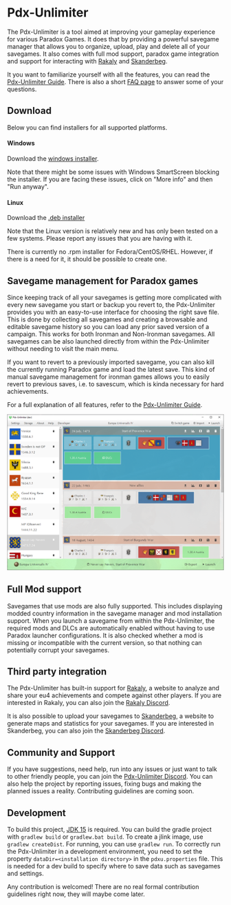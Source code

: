 # Pdx-Unlimiter

The Pdx-Unlimiter is a tool aimed at improving your gameplay experience for various Paradox Games.
It does that by providing a powerful savegame manager that allows
you to organize, upload, play and delete all of your savegames.
It also comes with full mod support, paradox game integration
and support for interacting with [Rakaly](https://rakaly.com) and [Skanderbeg](https://skanderbeg.pm).

It you want to familiarize yourself with all the features, you can
read the [Pdx-Unlimiter Guide](https://github.com/crschnick/pdx_unlimiter/blob/master/docs/GUIDE.md).
There is also a short [FAQ page](https://github.com/crschnick/pdx_unlimiter/blob/master/docs/faq.md)
to answer some of your questions.

## Download

Below you can find installers for all supported platforms.

#### Windows

Download the
[windows installer](https://github.com/crschnick/pdxu_installer/releases/latest/download/pdxu_installer-windows.msi).

Note that there might be some issues with Windows SmartScreen blocking the installer.
If you are facing these issues, click on "More info" and then "Run anyway".

#### Linux

Download the
[.deb installer](https://github.com/crschnick/pdxu_installer/releases/latest/download/pdxu_installer-linux.deb)

Note that the Linux version is relatively new and has only been tested on a few systems.
Please report any issues that you are having with it.

There is currently no .rpm installer for Fedora/CentOS/RHEL.
However, if there is a need for it, it should be possible to create one.

## Savegame management for Paradox games

Since keeping track of all your savegames is getting more complicated
with every new savegame you start or backup you revert to,
the Pdx-Unlimiter provides you with an easy-to-use interface for choosing the right save file.
This is done by collecting all savegames and creating a browsable and editable
savegame history so you can load any prior saved version of a campaign. 
This works for both Ironman and Non-Ironman savegames.
All savegames can be also launched directly from
within the Pdx-Unlimiter without needing to visit the main menu.

If you want to revert to a previously imported savegame,
you can also kill the currently running Paradox game and load the latest save.
This kind of manual savegame management for ironman games allows you to easily revert to previous saves,
i.e. to savescum, which is kinda necessary for hard achievements.

For a full explanation of all features, refer to the
[Pdx-Unlimiter Guide](https://github.com/crschnick/pdx_unlimiter/blob/master/docs/GUIDE.md).

![Example](docs/screenshot.png)

## Full Mod support

Savegames that use mods are also fully supported.
This includes displaying modded country information in the savegame manager and mod installation support.
When you launch a savegame from within the Pdx-Unlimiter, the required mods and DLCs are automatically
enabled without having to use Paradox launcher configurations.
It is also checked whether a mod is missing or incompatible with the current version,
so that nothing can potentially corrupt your savegames.

## Third party integration

The Pdx-Unlimiter has built-in support for [Rakaly](https://rakaly.com),
a website to analyze and share your eu4 achievements and compete against other players.
If you are interested in Rakaly, you can also join the [Rakaly Discord](https://discord.gg/WMJPnvSe).

It is also possible to upload your savegames to [Skanderbeg](https://skanderbeg.pm),
a website to generate maps and statistics for your savegames.
If you are interested in Skanderbeg, you can also join the [Skanderbeg Discord](https://discord.gg/uzkMPjc).

## Community and Support

If you have suggestions, need help, run into any issues or just want to talk to other friendly people,
you can join the [Pdx-Unlimiter Discord](https://discord.gg/afErBW9Z).
You can also help the project by reporting issues, fixing bugs and making the planned issues a reality.
Contributing guidelines are coming soon. 

## Development

To build this project, [JDK 15](https://openjdk.java.net/projects/jdk/15/) is required.
You can build the gradle project with `gradlew build` or `gradlew.bat build`.
To create a jlink image, use `gradlew createDist`.
For running, you can use `gradlew run`.
To correctly run the Pdx-Unlimiter in a development environment,
you need to set the property `dataDir=<installation directory>`
in the `pdxu.properties` file. This is needed for a dev build to
specify where to save data such as savegames and settings.

Any contribution is welcomed!
There are no real formal contribution guidelines right now, they will maybe come later.
